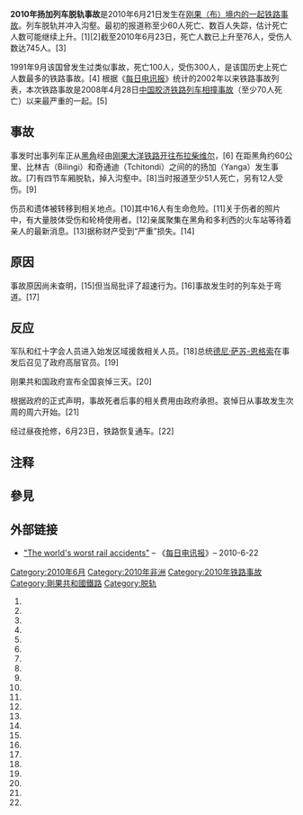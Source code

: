 **2010年扬加列车脱轨事故**是2010年6月21日发生在[刚果（布）境内的一起](../Page/刚果共和国.md "wikilink")[铁路事故](https://zh.wikipedia.org/wiki/铁路事故列表 "wikilink")。列车脱轨并冲入沟壑。最初的报道称至少60人死亡、数百人失踪，估计死亡人数可能继续上升。\[1\]\[2\]截至2010年6月23日，死亡人数已上升至76人，受伤人数达745人。\[3\]

1991年9月该国曾发生过类似事故，死亡100人，受伤300人，是该国历史上死亡人数最多的铁路事故。\[4\] 根据《[每日电讯报](../Page/每日电讯报.md "wikilink")》统计的2002年以来铁路事故列表，本次铁路事故是2008年4月28日[中国胶济铁路列车相撞事故](../Page/2008年胶济铁路列车相撞事故.md "wikilink")（至少70人死亡）以来最严重的一起。\[5\]

## 事故

事发时出事列车正从[黑角](../Page/黑角.md "wikilink")经由[刚果大洋铁路开往](https://zh.wikipedia.org/wiki/刚果大洋铁路 "wikilink")[布拉柴维尔](../Page/布拉柴维尔.md "wikilink")，\[6\] 在距黑角约60公里、比林吉（Bilingi）和奇通迪（Tchitondi）之间的的扬加（Yanga）发生事故。\[7\]有四节车厢脱轨，掉入沟壑中。\[8\]当时报道至少51人死亡，另有12人受伤。\[9\]

伤员和遗体被转移到相关地点。\[10\]其中16人有生命危险。\[11\]关于伤者的照片中，有大量肢体受伤和轮椅使用者。\[12\]亲属聚集在黑角和多利西的火车站等待着亲人的最新消息。\[13\]据称财产受到“严重”损失。\[14\]

## 原因

事故原因尚未查明，\[15\]但当局批评了超速行为。\[16\]事故发生时的列车处于弯道。\[17\]

## 反应

军队和红十字会人员进入始发区域援救相关人员。\[18\]总统[德尼·萨苏-恩格索](../Page/德尼·萨苏-恩格索.md "wikilink")在事发后召见了政府高层官员。\[19\]

刚果共和国政府宣布全国哀悼三天。\[20\]

根据政府的正式声明，事故死者后事的相关费用由政府承担。哀悼日从事故发生次周的周六开始。\[21\]

经过昼夜抢修，6月23日，铁路恢复通车。\[22\]

## 注释

## 參見

## 外部链接

  - ["The world's worst rail accidents"](http://www.telegraph.co.uk/news/worldnews/7847786/The-worlds-worst-rail-accidents.html) – 《[每日电讯报](../Page/每日电讯报.md "wikilink")》– 2010-6-22

[Category:2010年6月](https://zh.wikipedia.org/wiki/Category:2010年6月 "wikilink") [Category:2010年非洲](https://zh.wikipedia.org/wiki/Category:2010年非洲 "wikilink") [Category:2010年铁路事故](https://zh.wikipedia.org/wiki/Category:2010年铁路事故 "wikilink") [Category:剛果共和國鐵路](https://zh.wikipedia.org/wiki/Category:剛果共和國鐵路 "wikilink") [Category:脱轨](https://zh.wikipedia.org/wiki/Category:脱轨 "wikilink")

1.
2.
3.

4.
5.

6.
7.

8.
9.

10.

11.

12.

13.

14.

15.
16.
17.

18.
19.
20.

21.

22.